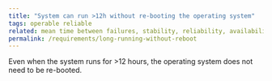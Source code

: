 ```yaml
---
title: "System can run >12h without re-booting the operating system"
tags: operable reliable
related: mean time between failures, stability, reliability, availability
permalink: /requirements/long-running-without-reboot
---
```


<div class="quality-requirement" markdown="1">

Even when the system runs for >12 hours, the operating system does not need to be re-booted.


</div><br>




